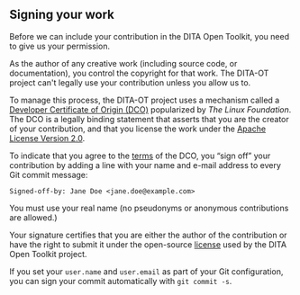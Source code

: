 ## Signing your work

<p class="lead">Before we can include your contribution in the DITA Open Toolkit, you need to give us your permission.</p>

As the author of any creative work (including source code, or documentation), you control the copyright for that work. The DITA-OT project can't legally use your contribution unless you allow us to.

To manage this process, the DITA-OT project uses a mechanism called a [Developer Certificate of Origin (DCO)][1] popularized by _The Linux Foundation_. The DCO is a legally binding statement that asserts that you are the creator of your contribution, and that you license the work under the [Apache License Version 2.0][2].

To indicate that you agree to the [terms][1] of the DCO, you “sign off” your contribution by adding a line with your name and e-mail address to every Git commit message:

    Signed-off-by: Jane Doe <jane.doe@example.com>

You must use your real name (no pseudonyms or anonymous contributions are allowed.)

Your signature certifies that you are either the author of the contribution or have the right to submit it under the open-source [license][2] used by the DITA Open Toolkit project.

If you set your `user.name` and `user.email` as part of your Git configuration, you can sign your commit automatically with `git commit -s`.

[1]: http://developercertificate.org/
[2]: http://www.apache.org/licenses/LICENSE-2.0

